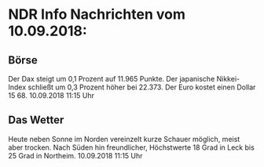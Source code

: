 # NDR Info Nachrichten vom 10.09.2018:


## Börse
Der Dax steigt um 0,1 Prozent auf 11.965 Punkte. Der japanische Nikkei-Index schließt um  0,3  Prozent höher bei  22.373. Der Euro kostet einen Dollar 15 68. 10.09.2018 11:15 Uhr 

## Das Wetter
Heute neben Sonne im Norden vereinzelt kurze Schauer möglich, meist aber trocken. Nach Süden hin freundlicher, Höchstwerte 18 Grad in Leck bis 25 Grad in Northeim. 10.09.2018 11:15 Uhr 
